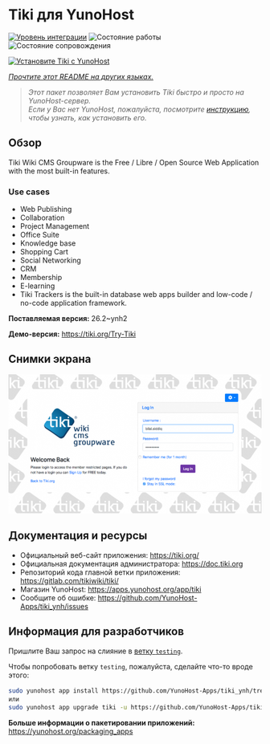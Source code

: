 <!--
Важно: этот README был автоматически сгенерирован <https://github.com/YunoHost/apps/tree/master/tools/readme_generator>
Он НЕ ДОЛЖЕН редактироваться вручную.
-->

# Tiki для YunoHost

[![Уровень интеграции](https://dash.yunohost.org/integration/tiki.svg)](https://ci-apps.yunohost.org/ci/apps/tiki/) ![Состояние работы](https://ci-apps.yunohost.org/ci/badges/tiki.status.svg) ![Состояние сопровождения](https://ci-apps.yunohost.org/ci/badges/tiki.maintain.svg)

[![Установите Tiki с YunoHost](https://install-app.yunohost.org/install-with-yunohost.svg)](https://install-app.yunohost.org/?app=tiki)

*[Прочтите этот README на других языках.](./ALL_README.md)*

> *Этот пакет позволяет Вам установить Tiki быстро и просто на YunoHost-сервер.*  
> *Если у Вас нет YunoHost, пожалуйста, посмотрите [инструкцию](https://yunohost.org/install), чтобы узнать, как установить его.*

## Обзор

Tiki Wiki CMS Groupware is the Free / Libre / Open Source Web Application with the most built-in features.

### Use cases

- Web Publishing
- Collaboration
- Project Management
- Office Suite
- Knowledge base
- Shopping Cart
- Social Networking
- CRM
- Membership
- E-learning
- Tiki Trackers is the built-in database web apps builder and low-code / no-code application framework.


**Поставляемая версия:** 26.2~ynh2

**Демо-версия:** <https://tiki.org/Try-Tiki>

## Снимки экрана

![Снимок экрана Tiki](./doc/screenshots/Screenshot.png)

## Документация и ресурсы

- Официальный веб-сайт приложения: <https://tiki.org/>
- Официальная документация администратора: <https://doc.tiki.org>
- Репозиторий кода главной ветки приложения: <https://gitlab.com/tikiwiki/tiki/>
- Магазин YunoHost: <https://apps.yunohost.org/app/tiki>
- Сообщите об ошибке: <https://github.com/YunoHost-Apps/tiki_ynh/issues>

## Информация для разработчиков

Пришлите Ваш запрос на слияние в [ветку `testing`](https://github.com/YunoHost-Apps/tiki_ynh/tree/testing).

Чтобы попробовать ветку `testing`, пожалуйста, сделайте что-то вроде этого:

```bash
sudo yunohost app install https://github.com/YunoHost-Apps/tiki_ynh/tree/testing --debug
или
sudo yunohost app upgrade tiki -u https://github.com/YunoHost-Apps/tiki_ynh/tree/testing --debug
```

**Больше информации о пакетировании приложений:** <https://yunohost.org/packaging_apps>
